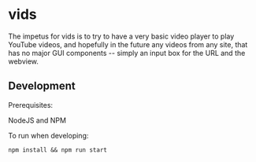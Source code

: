 # vids
The impetus for vids is to try to have a very basic video player to play YouTube videos, and hopefully in the future any videos from any site, that has no major GUI components -- simply an input box for the URL and the webview.

## Development

Prerequisites:

NodeJS and NPM

To run when developing:
```
npm install && npm run start
```
